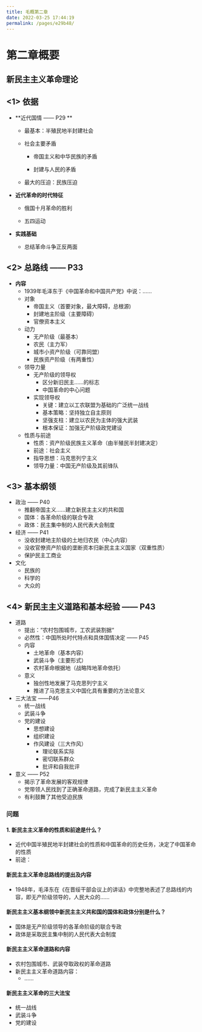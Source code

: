 ```yaml
---
title: 毛概第二章
date: 2022-03-25 17:44:19
permalink: /pages/e29b48/
---
```

#                                      第二章概要

## 新民主主义革命理论



## <1> 依据

- **近代国情 —— P29 **

  - 最基本：半殖民地半封建社会

  - 社会主要矛盾

    - 帝国主义和中华民族的矛盾

    - 封建与人民的矛盾

  - 最大的压迫：民族压迫

- **近代革命的时代特征**

  - 俄国十月革命的胜利

  - 五四运动

- **实践基础**
  - 总结革命斗争正反两面



## <2> 总路线 —— P33

- **内容**
  - 1939年毛泽东于《中国革命和中国共产党》中说：……
  - 对象
    - 帝国主义（首要对象，最大障碍，总根源)
    - 封建地主阶级（主要障碍）
    - 官僚资本主义
  - 动力
    - 无产阶级（最基本）
    - 农民（主力军）
    - 城市小资产阶级（可靠同盟）
    - 民族资产阶级（有两重性）
  - 领导力量
    - 无产阶级的领导权
      - 区分新旧民主……的标志
      - 中国革命的中心问题
    - 实现领导权
      - 关键：建立以工农联盟为基础的广泛统一战线
      - 基本策略：坚持独立自主原则
      - 坚强支柱：建立以农民为主体的强大武装
      - 根本保证：加强无产阶级政党建设
  - 性质与前途
    - 性质：资产阶级民族主义革命（由半殖民半封建决定）
    - 前途：社会主义
    - 指导思想：马克思列宁主义
    - 领导力量：中国无产阶级及其前锋队



## <3> 基本纲领

- 政治 —— P40
  - 推翻帝国主义……建立新民主主义的共和国
  - 国体：各革命阶级的联合专政
  - 政体：民主集中制的人民代表大会制度
- 经济 —— P41
  - 没收封建地主阶级的土地归农民（中心内容）
  - 没收官僚资产阶级的垄断资本归新民主主义国家（双重性质）
  - 保护民主工商业
- 文化
  - 民族的
  - 科学的
  - 大众的



## <4> 新民主主义道路和基本经验 —— P43

- 道路
  - 提出：“农村包围城市，工农武装割据“
  - 必然性：中国所处时代特点和具体国情决定 —— P45
  - 内容
    - 土地革命（基本内容）
    - 武装斗争（主要形式）
    - 农村革命根据地（战略阵地革命依托）
  - 意义
    - 独创性地发展了马克思列宁主义
    - 推进了马克思主义中国化具有重要的方法论意义
- 三大法宝 ——P46
  - 统一战线
  - 武装斗争
  - 党的建设
    - 思想建设
    - 组织建设
    - 作风建设（三大作风）
      - 理论联系实际
      - 密切联系群众
      - 批评和自我批评
- 意义 —— P52
  - 揭示了革命发展的客观规律
  - 党带领人民找到了正确革命道路，完成了新民主主义革命
  - 有利鼓舞了其他受迫民族





### 问题

#### 1. 新民主主义革命的性质和前途是什么？

- 近代中国半殖民地半封建社会的性质和中国革命的历史任务，决定了中国革命的性质
- 前途：

#### 新民主主义革命总路线的提出及内容

- 1948年，毛泽东在《在晋绥干部会议上的讲话》中完整地表述了总路线的内容，即无产阶级领导的，人民大众的……

#### 新民主主义基本纲领中新民主主义共和国的国体和政体分别是什么？

- 国体是无产阶级领导的各革命阶级的联合专政
- 政体是采取民主集中制的人民代表大会制度

#### 新民主主义革命道路和内容

- 农村包围城市、武装夺取政权的革命道路
- 新民主主义革命道路内容：
  - ……

#### 新民主主义革命的三大法宝

- 统一战线
- 武装斗争
- 党的建设

